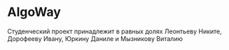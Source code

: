 # AlgoWay
Студенческий проект принадлежит в равных долях Леонтьеву Никите, Дорофееву Ивану, Юркину Даниле и Мызникову Виталию
